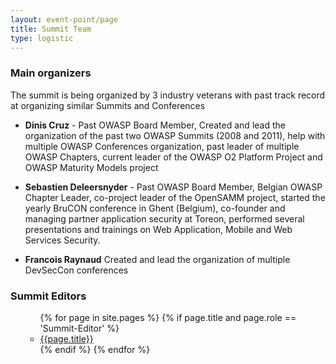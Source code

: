 ```yaml
---
layout: event-point/page
title: Summit Team
type: logistic
---
```


### Main organizers

The summit is being organized by 3 industry veterans with past track record at organizing similar Summits and Conferences
 
* **Dinis Cruz** - Past OWASP Board Member, Created and lead the organization of the past two OWASP Summits (2008 and 2011), help with multiple OWASP Conferences organization, past leader of multiple OWASP Chapters, current leader of the OWASP O2 Platform Project and OWASP Maturity Models project

* **Sebastien Deleersnyder** - Past OWASP Board Member, Belgian OWASP Chapter Leader, co-project leader of the OpenSAMM project, started the yearly BruCON conference in Ghent (Belgium), co-founder and managing partner application security at Toreon, performed several presentations and trainings on Web Application, Mobile and Web Services Security. 

* **Francois Raynaud** Created and lead the organization of multiple DevSecCon conferences

### Summit Editors

<ul>
    <ul>
        {% for page in site.pages %}
            {% if page.title and page.role == 'Summit-Editor' %}
                <li><a href="{{page.url}}">{{page.title}}</a></li>
            {% endif %}
        {% endfor %}
    </ul>
</ul>
